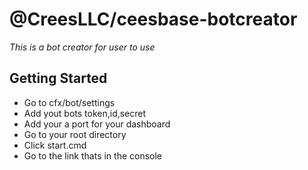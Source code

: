 #  @CreesLLC/ceesbase-botcreator
_This is a bot creator for user to use_

## Getting Started
 - Go to cfx/bot/settings
 - Add yout bots token,id,secret
 - Add your a port for your dashboard
 - Go to your root directory
 - Click start.cmd
 - Go to the link thats in the console
